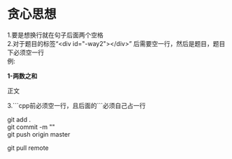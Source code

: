 # 贪心思想
<!-- GFM-TOC -->

<!-- GFM-TOC -->

[ ](# )
<div id="-way1"></div>  
<div id="-way2"></div>  

1.要是想换行就在句子后面两个空格  
2.对于题目的标签“\<div id="-way2">\</div>” 后需要空一行，然后是题目，题目下必须空一行  
例:  
<div id="1-两数之和"></div>  

**1-两数之和**  
	
正文  
	
3.\```cpp前必须空一行，且后面的\```必须自己占一行  


git add .  
git commit -m ""  
git push origin master  

git pull remote   
